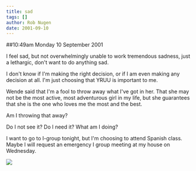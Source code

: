 ```yaml
---
title: sad
tags: []
author: Rob Nugen
date: 2001-09-10
---
```


##10:49am Monday 10 September 2001

<p>I feel sad, but not overwhelmingly unable to work tremendous sadness,
just a lethargic, don't want to do anything sad.</p>

<p>I don't know if I'm making the right decision, or if I am even making any
decision at all.  I'm just choosing that YRUU is important to me.</p>

<p>Wende said that I'm a fool to throw away what I've got in her.
That she may not be the most active, most adventurous girl in my life,
but she guarantees that she is the one who loves me the most and the
best.</p>

<p>Am I throwing that away?</p>

<p>Do I not see it?  Do I need it?  What am I doing?</p>

<p>I want to go to I-group tonight, but I'm choosing to attend Spanish
class.  Maybe I will request an emergency I group meeting at my house on
Wednesday.</p>

<p><img src="/images/rob/wL-ROB.gif">

